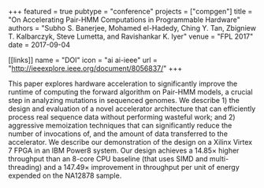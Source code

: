 +++
featured = true
pubtype = "conference"
projects = ["compgen"]
title = "On Accelerating Pair-HMM Computations in Programmable Hardware"
authors = "Subho S. Banerjee, Mohamed el-Hadedy, Ching Y. Tan, Zbigniew T. Kalbarczyk, Steve Lumetta, and Ravishankar K. Iyer"
venue = "FPL 2017"
date = 2017-09-04

[[links]]
  name = "DOI"
  icon = "ai ai-ieee"
  url = "http://ieeexplore.ieee.org/document/8056837/"
+++

This paper explores hardware acceleration to significantly improve the runtime of computing the
forward algorithm on Pair-HMM models, a crucial step in analyzing mutations in sequenced genomes. We
describe 1) the design and evaluation of a novel accelerator architecture that can efficiently
process real sequence data without performing wasteful work; and 2) aggressive memoization
techniques that can significantly reduce the number of invocations of, and the amount of data
transferred to the accelerator. We describe our demonstration of the design on a Xilinx Virtex 7
FPGA in an IBM Power8 system. Our design achieves a 14.85× higher throughput than an 8-core CPU
baseline (that uses SIMD and multi-threading) and a 147.49× improvement in throughput per unit of
energy expended on the NA12878 sample.
